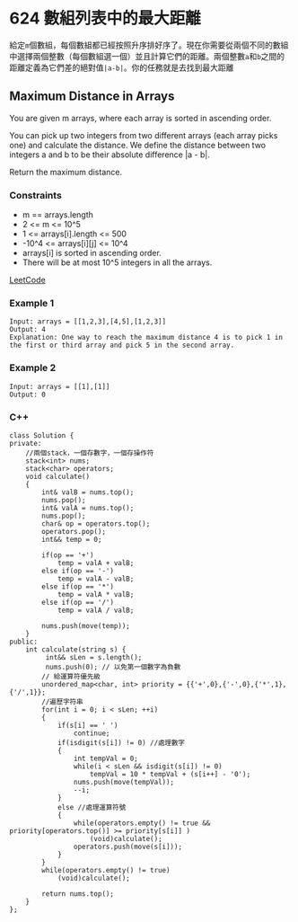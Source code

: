 # 624 數組列表中的最大距離

給定`m`個數組，每個數組都已經按照升序排好序了。現在你需要從兩個不同的數組中選擇兩個整數（每個數組選一個）並且計算它們的距離。兩個整數`a`和`b`之間的距離定義為它們差的絕對值`|a-b|`。你的任務就是去找到最大距離

## Maximum Distance in Arrays

You are given m arrays, where each array is sorted in ascending order.

You can pick up two integers from two different arrays (each array picks one) and calculate the distance. We define the distance between two integers a and b to be their absolute difference |a - b|.

Return the maximum distance.

### Constraints

* m == arrays.length
* 2 <= m <= 10^5
* 1 <= arrays[i].length <= 500
* -10^4 <= arrays[i][j] <= 10^4
* arrays[i] is sorted in ascending order.
* There will be at most 10^5 integers in all the arrays.


[LeetCode](https://leetcode-cn.com/maximum-distance-in-arrays/)

### Example 1

```
Input: arrays = [[1,2,3],[4,5],[1,2,3]]
Output: 4
Explanation: One way to reach the maximum distance 4 is to pick 1 in the first or third array and pick 5 in the second array.
```

### Example 2

```
Input: arrays = [[1],[1]]
Output: 0
```

### C++ 

```
class Solution {
private:
    //兩個stack，一個存數字，一個存操作符
    stack<int> nums;
    stack<char> operators;
    void calculate()
    {
        int& valB = nums.top();
        nums.pop();
        int& valA = nums.top();
        nums.pop();
        char& op = operators.top();
        operators.pop();
        int&& temp = 0;

        if(op == '+')
            temp = valA + valB;
        else if(op == '-')
            temp = valA - valB;
        else if(op == '*')
            temp = valA * valB;
        else if(op == '/')
            temp = valA / valB;
        
        nums.push(move(temp));
    }
public:
    int calculate(string s) {
         int&& sLen = s.length();       
         nums.push(0); // 以免第一個數字為負數         
        // 給運算符優先級
        unordered_map<char, int> priority = {{'+',0},{'-',0},{'*',1},{'/',1}};
        //遍歷字符串
        for(int i = 0; i < sLen; ++i)
        {
            if(s[i] == ' ')
                continue;            
            if(isdigit(s[i]) != 0) //處理數字
            {
                int tempVal = 0;
                while(i < sLen && isdigit(s[i]) != 0)
                    tempVal = 10 * tempVal + (s[i++] - '0');
                nums.push(move(tempVal));
                --i;
            }
            else //處理運算符號
            {
                while(operators.empty() != true && priority[operators.top()] >= priority[s[i]] )
                    (void)calculate();
                operators.push(move(s[i]));
            }
        }
        while(operators.empty() != true)
            (void)calculate();

        return nums.top();
    }
};
```
